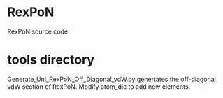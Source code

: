 # RexPoN
RexPoN source code 

# tools directory 
Generate_Uni_RexPoN_Off_Diagonal_vdW.py genertates the off-diagonal vdW section of RexPoN. 
Modify atom_dic to add new elements. 
